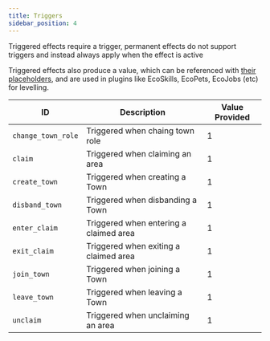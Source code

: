 ```yaml
---
title: Triggers
sidebar_position: 4
---
```


Triggered effects require a trigger, permanent effects do not support triggers and instead always apply when the effect
is active

Triggered effects also produce a value, which can be referenced with [their placeholders](https://plugins.auxilor.io/effects/configuring-an-effect#placeholders),
and are used in plugins like EcoSkills, EcoPets, EcoJobs (etc) for levelling.

| ID                 | Description                            | Value Provided |
| ------------------ | -------------------------------------- | -------------- |
| `change_town_role` | Triggered when chaing town role        | 1              |
| `claim`            | Triggered when claiming an area        | 1              |
| `create_town`      | Triggered when creating a Town         | 1              |
| `disband_town`     | Triggered when disbanding a Town       | 1              |
| `enter_claim`      | Triggered when entering a claimed area | 1              |
| `exit_claim`       | Triggered when exiting a claimed area  | 1              |
| `join_town`        | Triggered when joining a Town          | 1              |
| `leave_town`       | Triggered when leaving a Town          | 1              |
| `unclaim`          | Triggered when unclaiming an area      | 1              |
